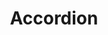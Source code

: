 ---
layout: pattern.njk
tags: 
    - lyne_en
    - lyne_components_en
    - page
key: accordion-lyne_en
title: Accordion
parent: components-lyne_en
image: lyne/overview/accordion.webp
keywords: accordion, expansion-panel, expansion, panel
order: 10
---